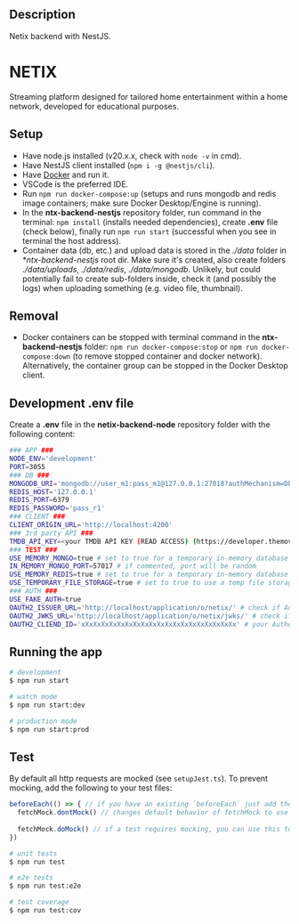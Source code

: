 ## Description
Netix backend with NestJS.

# NETIX
Streaming platform designed for tailored home entertainment within a home network, developed for educational purposes.

## Setup
* Have node.js installed (v20.x.x, check with `node -v` in cmd).
* Have NestJS client installed (`npm i -g @nestjs/cli`).
* Have [Docker](https://www.docker.com/products/docker-desktop/) and run it.
* VSCode is the preferred IDE.
* Run `npm run docker-compose:up` (setups and runs mongodb and redis image containers; make sure Docker Desktop/Engine is running).
* In the **ntx-backend-nestjs** repository folder, run command in the terminal: `npm install` (installs needed dependencies), create **.env** file (check below), finally run `npm run start` (successful when you see in terminal the host address).
* Container data (db, etc.) and upload data is stored in the *./data* folder in **ntx-backend-nestjs* root dir. Make sure it's created, also create folders *./data/uploads*, *./data/redis*, *./data/mongodb*. Unlikely, but could potentially fail to create sub-folders inside, check it (and possibly the logs) when uploading something (e.g. video file, thumbnail).

## Removal
* Docker containers can be stopped with terminal command in the **ntx-backend-nestjs** folder: `npm run docker-compose:stop` or `npm run docker-compose:down` (to remove stopped container and docker network). Alternatively, the container group can be stopped in the Docker Desktop client.

## Development .env file
Create a **.env** file in the **netix-backend-node** repository folder with the following content:
```bash
### APP ###
NODE_ENV='development'
PORT=3055
### DB ###
MONGODB_URI='mongodb://user_m1:pass_m1@127.0.0.1:27018?authMechanism=DEFAULT'
REDIS_HOST='127.0.0.1'
REDIS_PORT=6379
REDIS_PASSWORD='pass_r1'
### CLIENT ###
CLIENT_ORIGIN_URL='http://localhost:4200'
### 3rd party API ###
TMDB_API_KEY=<your TMDB API KEY (READ ACCESS) (https://developer.themoviedb.org/reference/intro/getting-started)>
### TEST ###
USE_MEMORY_MONGO=true # set to true for a temporary in-memory database (will log to console the connection string)
IN_MEMORY_MONGO_PORT=57017 # if commented, port will be random
USE_MEMORY_REDIS=true # set to true for a temporary in-memory database (will log to console the connection string)
USE_TEMPORARY_FILE_STORAGE=true # set to true to use a temp file storage (its destroyed on server shutdown with Ctrl+C)
### AUTH ###
USE_FAKE_AUTH=true
OAUTH2_ISSUER_URL='http://localhost/application/o/netix/' # check if Authentik app's name is 'netix'
OAUTH2_JWKS_URL='http://localhost/application/o/netix/jwks/' # check if Authentik app's name is 'netix'
OAUTH2_CLIEND_ID='xXxXxXxXxXxXxXxXxXxXxXxXxXxXxXxXxXxXxXx' # your Authentik app's provider's Client ID
```


## Running the app

```bash
# development
$ npm run start

# watch mode
$ npm run start:dev

# production mode
$ npm run start:prod
```

## Test

By default all http requests are mocked (see `setupJest.ts`).
To prevent mocking, add the following to your test files:
```ts
beforeEach(() => { // if you have an existing `beforeEach` just add the following line to it
  fetchMock.dontMock() // changes default behavior of fetchMock to use the real 'fetch' implementation and not mock responses
  
  fetchMock.doMock() // if a test requires mocking, you can use this to enable mocking for that test (could be in a `beforeEach` or `it` block, etc.)
})
```

```bash
# unit tests
$ npm run test

# e2e tests
$ npm run test:e2e

# test coverage
$ npm run test:cov
```

